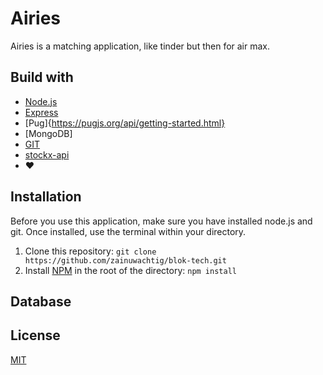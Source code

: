 # Airies
Airies is a matching application, like tinder but then for air max.

## Build with
* [Node.js](https://nodejs.org/en/)
* [Express](https://expressjs.com/)
* [Pug]{https://pugjs.org/api/getting-started.html}
* [MongoDB]
* [GIT](https://git-scm.com/)
* [stockx-api](https://www.npmjs.com/package/stockx-api)
* :heart:

## Installation
Before you use this application, make sure you have installed node.js and git. Once installed, use the terminal within your directory.
1. Clone this repository:
```git clone https://github.com/zainuwachtig/blok-tech.git```
2. Install [NPM](https://www.npmjs.com/get-npm) in the root of the directory:
```npm install```

## Database

## License
[MIT](https://github.com/zainuwachtig/blok-tech/blob/master/LICENSE)